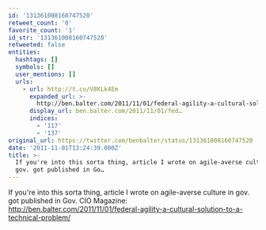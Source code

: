 ```yaml
---
id: '131361008160747520'
retweet_count: '0'
favorite_count: '1'
id_str: '131361008160747520'
retweeted: false
entities:
  hashtags: []
  symbols: []
  user_mentions: []
  urls:
    - url: http://t.co/V8KLk4Em
      expanded_url: >-
        http://ben.balter.com/2011/11/01/federal-agility-a-cultural-solution-to-a-technical-problem/
      display_url: ben.balter.com/2011/11/01/fed…
      indices:
        - '117'
        - '137'
original_url: https://twitter.com/benbalter/status/131361008160747520
date: '2011-11-01T13:24:39.000Z'
title: >-
  If you're into this sorta thing, article I wrote on agile-averse culture in
  gov. got published in Go…
---
```


If you're into this sorta thing, article I wrote on agile-averse culture in gov. got published in Gov. CIO Magazine: http://ben.balter.com/2011/11/01/federal-agility-a-cultural-solution-to-a-technical-problem/